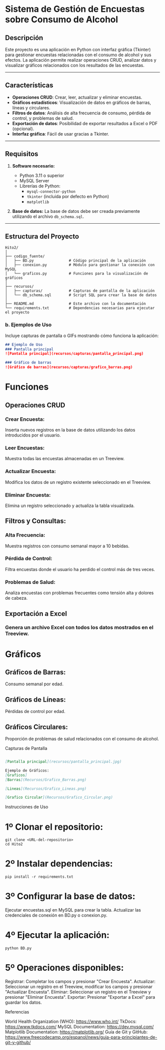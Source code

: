 # Sistema de Gestión de Encuestas sobre Consumo de Alcohol

## Descripción
Este proyecto es una aplicación en Python con interfaz gráfica (Tkinter) para gestionar encuestas relacionadas con el consumo de alcohol y sus efectos. La aplicación permite realizar operaciones CRUD, analizar datos y visualizar gráficos relacionados con los resultados de las encuestas.

---

## Características
- **Operaciones CRUD**: Crear, leer, actualizar y eliminar encuestas.
- **Gráficos estadísticos**: Visualización de datos en gráficos de barras, líneas y circulares.
- **Filtros de datos**: Análisis de alta frecuencia de consumo, pérdida de control, y problemas de salud.
- **Exportación de datos**: Posibilidad de exportar resultados a Excel o PDF (opcional).
- **Interfaz gráfica**: Fácil de usar gracias a Tkinter.

---

## Requisitos
1. **Software necesario:**
   - Python 3.11 o superior
   - MySQL Server
   - Librerías de Python:
     - `mysql-connector-python`
     - `tkinter` (incluida por defecto en Python)
     - `matplotlib`

2. **Base de datos:**
   La base de datos debe ser creada previamente utilizando el archivo `db_schema.sql`.

---

## Estructura del Proyecto
```plaintext
Hito2/
│
├── codigo_fuente/
│   ├── BD.py                # Código principal de la aplicación
│   ├── conexion.py          # Módulo para gestionar la conexión con MySQL
│   └── graficos.py          # Funciones para la visualización de gráficos
│
├── recursos/
│   ├── capturas/            # Capturas de pantalla de la aplicación
│   └── db_schema.sql        # Script SQL para crear la base de datos
│
├── README.md                # Este archivo con la documentación
└── requirements.txt         # Dependencias necesarias para ejecutar el proyecto

```


### b. **Ejemplos de Uso**
Incluye capturas de pantalla o GIFs mostrando cómo funciona la aplicación:
```markdown
## Ejemplo de Uso
### Pantalla principal
![Pantalla principal](recursos/capturas/pantalla_principal.png)

### Gráfico de barras
![Gráfico de barras](recursos/capturas/grafico_barras.png)


```
# Funciones
## Operaciones CRUD
### Crear Encuesta: 
Inserta nuevos registros en la base de datos utilizando los datos introducidos por el usuario.
### Leer Encuestas: 
Muestra todas las encuestas almacenadas en un Treeview.
### Actualizar Encuesta: 
Modifica los datos de un registro existente seleccionado en el Treeview.
### Eliminar Encuesta: 
Elimina un registro seleccionado y actualiza la tabla visualizada.
## Filtros y Consultas:
### Alta Frecuencia: 
Muestra registros con consumo semanal mayor a 10 bebidas.
### Pérdida de Control: 
Filtra encuestas donde el usuario ha perdido el control más de tres veces.
### Problemas de Salud: 
Analiza encuestas con problemas frecuentes como tensión alta y dolores de cabeza.
## Exportación a Excel
### Genera un archivo Excel con todos los datos mostrados en el Treeview.

# Gráficos
## Gráficos de Barras: 
Consumo semanal por edad.
## Gráficos de Líneas: 
Pérdidas de control por edad.
## Gráficos Circulares: 
Proporción de problemas de salud relacionados con el consumo de alcohol.


Capturas de Pantalla
```markdown

[Pantalla principal](recursos/pantalla_principal.jpg)

Ejemplo de Gráficos:
[Graficos]
[Barras](Recursos/Grafico_Barras.png)

[Lineas](Recursos/Grafico_Lineas.png)

[Grafico Circular](Recursos/Grafico_Circular.png)

```
Instrucciones de Uso
# 1º Clonar el repositorio:

```
git clone <URL-del-repositorio>
cd Hito2

```
# 2º Instalar dependencias:
```
pip install -r requirements.txt
```

# 3º Configurar la base de datos:

Ejecutar encuestas.sql en MySQL para crear la tabla.
Actualizar las credenciales de conexión en BD.py o conexion.py.

# 4º Ejecutar la aplicación:

```
python BD.py
```
# 5º Operaciones disponibles:

Registrar: Completar los campos y presionar "Crear Encuesta".
Actualizar: Seleccionar un registro en el Treeview, modificar los campos y presionar "Actualizar Encuesta".
Eliminar: Seleccionar un registro en el Treeview y presionar "Eliminar Encuesta".
Exportar: Presionar "Exportar a Excel" para guardar los datos.

Referencias

World Health Organization (WHO):
https://www.who.int/
TkDocs:
https://www.tkdocs.com/
MySQL Documentation:
https://dev.mysql.com/
Matplotlib Documentation:
https://matplotlib.org/
Guía de Git y GitHub:
https://www.freecodecamp.org/espanol/news/guia-para-principiantes-de-git-y-github/











